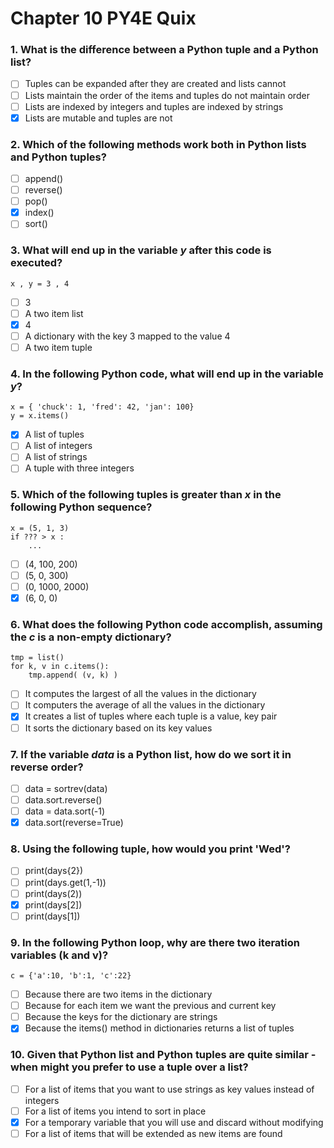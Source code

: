 # Chapter 10 PY4E Quix

### 1. What is the difference between a Python tuple and a Python list?
- [ ] Tuples can be expanded after they are created and lists cannot
- [ ] Lists maintain the order of the items and tuples do not maintain order
- [ ] Lists are indexed by integers and tuples are indexed by strings
- [x] Lists are mutable and tuples are not

### 2. Which of the following methods work both in Python lists and Python tuples?
- [ ] append()
- [ ] reverse()
- [ ] pop()
- [x] index()
- [ ] sort()

### 3. What will end up in the variable _y_ after this code is executed?
```
x , y = 3 , 4
```
- [ ] 3
- [ ] A two item list
- [x] 4
- [ ] A dictionary with the key 3 mapped to the value 4
- [ ] A two item tuple

### 4. In the following Python code, what will end up in the variable _y_?
```
x = { 'chuck': 1, 'fred': 42, 'jan': 100}
y = x.items()
```
- [x] A list of tuples
- [ ] A list of integers
- [ ] A list of strings
- [ ] A tuple with three integers

### 5. Which of the following tuples is greater than _x_ in the following Python sequence?
```
x = (5, 1, 3)
if ??? > x :
    ...
```
- [ ] (4, 100, 200)
- [ ] (5, 0, 300)
- [ ] (0, 1000, 2000)
- [x] (6, 0, 0)

### 6. What does the following Python code accomplish, assuming the _c_ is a non-empty dictionary?
```
tmp = list()
for k, v in c.items():
    tmp.append( (v, k) )
```
- [ ] It computes the largest of all the values in the dictionary
- [ ] It computers the average of all the values in the dictionary
- [x] It creates a list of tuples where each tuple is a value, key pair
- [ ] It sorts the dictionary based on its key values

### 7. If the variable _data_ is a Python list, how do we sort it in reverse order?
- [ ] data = sortrev(data)
- [ ] data.sort.reverse()
- [ ] data = data.sort(-1)
- [x] data.sort(reverse=True)

### 8. Using the following tuple, how would you print 'Wed'?
- [ ] print(days{2})
- [ ] print(days.get(1,-1))
- [ ] print(days(2))
- [x] print(days[2])
- [ ] print(days[1])

### 9. In the following Python loop, why are there two iteration variables (k and v)?
```
c = {'a':10, 'b':1, 'c':22}
```
- [ ] Because there are two items in the dictionary
- [ ] Because for each item we want the previous and current key
- [ ] Because the keys for the dictionary are strings
- [x] Because the items() method in dictionaries returns a list of tuples

### 10. Given that Python list and Python tuples are quite similar - when might you prefer to use a tuple over a list?
- [ ] For a list of items that you want to use strings as key values instead of integers
- [ ] For a list of items you intend to sort in place
- [x] For a temporary variable that you will use and discard without modifying
- [ ] For a list of items that will be extended as new items are found
